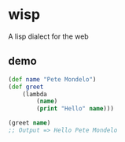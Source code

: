 # wisp
A lisp dialect for the web

## demo

```clj
(def name "Pete Mondelo")
(def greet 
    (lambda
        (name)
        (print "Hello" name)))

(greet name)
;; Output => Hello Pete Mondelo
```

